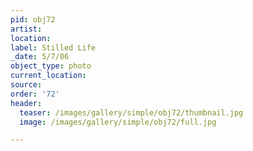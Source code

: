 ```yaml
---
pid: obj72
artist:
location:
label: Stilled Life
_date: 5/7/06
object_type: photo
current_location:
source:
order: '72'
header:
  teaser: /images/gallery/simple/obj72/thumbnail.jpg
  image: /images/gallery/simple/obj72/full.jpg

---
```

